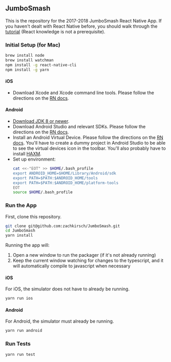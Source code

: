 ## JumboSmash

This is the repository for the 2017-2018 JumboSmash React Native App. If you
haven't dealt with React Native before, you should walk through the
[tutorial](https://facebook.github.io/react-native/releases/next/docs/tutorial.html)
(React knowledge is not a prerequisite).

### Initial Setup (for Mac)

```bash
brew install node
brew install watchman
npm install -g react-native-cli
npm install -g yarn
```

#### iOS

- Download Xcode and Xcode command line tools. Please follow the directions on
 the [RN
 docs](https://facebook.github.io/react-native/releases/next/docs/getting-started.html#command-line-tools).

#### Android

 - [Download JDK 8 or newer](http://www.oracle.com/technetwork/java/javase/downloads/jdk8-downloads-2133151.html).
 - Download Android Studio and relevant SDKs. Please follow the directions on
  the [RN docs](https://facebook.github.io/react-native/releases/next/docs/getting-started.html#1-install-android-studio).
 - Install an Android Virtual Device. Please follow the directions on the [RN
 docs](https://facebook.github.io/react-native/releases/next/docs/getting-started.html#using-a-virtual-device). You'll have to create a dummy project in
 Android Studio to be able to see the virtual devices icon in the toolbar.
 You'll also probably have to install [HAXM](https://software.intel.com/en-us/android/articles/installation-instructions-for-intel-hardware-accelerated-execution-manager-mac-os-x).
 - Set up environment:
   ```bash
   cat <<-"EOT" >> $HOME/.bash_profile
   export ANDROID_HOME=$HOME/Library/Android/sdk
   export PATH=$PATH:$ANDROID_HOME/tools
   export PATH=$PATH:$ANDROID_HOME/platform-tools
   EOT
   source $HOME/.bash_profile
   ```

### Run the App

First, clone this repository.

```bash
git clone git@github.com:zachkirsch/JumboSmash.git
cd JumboSmash
yarn install
```

Running the app will:
  1. Open a new window to run the packager (if it's not already running)
  2. Keep the current window watching for changes to the typescript, and it will
     automatically compile to javascript when necessary

#### iOS

For iOS, the simulator does not have to already be running.

```bash
yarn run ios
```

#### Android

For Android, the simulator must already be running.

```bash
yarn run android
```

### Run Tests

```bash
yarn run test
```
